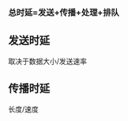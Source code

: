 


### 总时延=发送+传播+处理+排队

## 发送时延
取决于数据大小/发送速率
## 传播时延
长度/速度
<!--stackedit_data:
eyJoaXN0b3J5IjpbNTk3ODQ5ODgyXX0=
-->